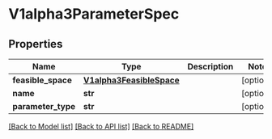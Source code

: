 # V1alpha3ParameterSpec

## Properties
Name | Type | Description | Notes
------------ | ------------- | ------------- | -------------
**feasible_space** | [**V1alpha3FeasibleSpace**](V1alpha3FeasibleSpace.md) |  | [optional] 
**name** | **str** |  | [optional] 
**parameter_type** | **str** |  | [optional] 

[[Back to Model list]](../README.md#documentation-for-models) [[Back to API list]](../README.md#documentation-for-api-endpoints) [[Back to README]](../README.md)


